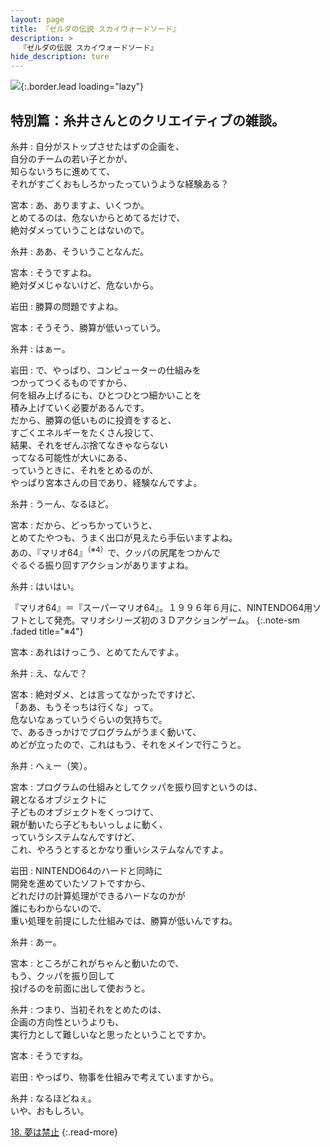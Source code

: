 ```yaml
---
layout: page
title: 『ゼルダの伝説 スカイウォードソード』
description: >
  『ゼルダの伝説 スカイウォードソード』
hide_description: ture
---
```


![](/others/interviews/jp/wii/souj/sp/img/mainvisual17.jpg){:.border.lead loading="lazy"}

## 特別篇：糸井さんとのクリエイティブの雑談。

糸井
: 自分がストップさせたはずの企画を、<br>自分のチームの若い子とかが、<br>知らないうちに進めてて、<br>それがすごくおもしろかったっていうような経験ある？

宮本
: あ、ありますよ、いくつか。<br>とめてるのは、危ないからとめてるだけで、<br>絶対ダメっていうことはないので。

糸井
: ああ、そういうことなんだ。

宮本
: そうですよね。<br>絶対ダメじゃないけど、危ないから。

岩田
: 勝算の問題ですよね。

宮本
: そうそう、勝算が低いっていう。

糸井
: はぁー。

岩田
: で、やっぱり、コンピューターの仕組みを<br>つかってつくるものですから、<br>何を組み上げるにも、ひとつひとつ細かいことを<br>積み上げていく必要があるんです。<br>だから、勝算の低いものに投資をすると、<br>すごくエネルギーをたくさん投じて、<br>結果、それをぜんぶ捨てなきゃならない<br>ってなる可能性が大いにある、<br>っていうときに、それをとめるのが、<br>やっぱり宮本さんの目であり、経験なんですよ。

糸井
: うーん、なるほど。

宮本
: だから、どっちかっていうと、<br>とめてたやつも、うまく出口が見えたら手伝いますよね。<br>あの、『マリオ64』<sup>（※4）</sup>で、クッパの尻尾をつかんで<br>ぐるぐる振り回すアクションがありますよね。

糸井
: はいはい。

『マリオ64』＝『スーパーマリオ64』。１９９６年６月に、NINTENDO64用ソフトとして発売。マリオシリーズ初の３Ｄアクションゲーム。
{:.note-sm .faded title="※4"}

宮本
: あれはけっこう、とめてたんですよ。

糸井
: え、なんで？

宮本
: 絶対ダメ、とは言ってなかったですけど、<br>「ああ、もうそっちは行くな」って。<br>危ないなぁっていうぐらいの気持ちで。<br>で、あるきっかけでプログラムがうまく動いて、<br>めどが立ったので、これはもう、それをメインで行こうと。

糸井
: へぇー（笑）。

宮本
: プログラムの仕組みとしてクッパを振り回すというのは、<br>親となるオブジェクトに<br>子どものオブジェクトをくっつけて、<br>親が動いたら子どももいっしょに動く、<br>っていうシステムなんですけど、<br>これ、やろうとするとかなり重いシステムなんですよ。

岩田
: NINTENDO64のハードと同時に<br>開発を進めていたソフトですから、<br>どれだけの計算処理ができるハードなのかが<br>誰にもわからないので、<br>重い処理を前提にした仕組みでは、勝算が低いんですね。

糸井
: あー。

宮本
: ところがこれがちゃんと動いたので、<br>もう、クッパを振り回して<br>投げるのを前面に出して使おうと。

糸井
: つまり、当初それをとめたのは、<br>企画の方向性というよりも、<br>実行力として難しいなと思ったということですか。

宮本
: そうですね。

岩田
: やっぱり、物事を仕組みで考えていますから。

糸井
: なるほどねぇ。<br>いや、おもしろい。

[18. 夢は禁止](18.md)
{:.read-more}

